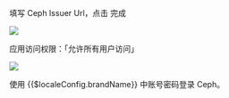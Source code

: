 <IntegrationDetailCard :title="`在 ${$localeConfig.brandName} 中登录 Ceph`">

填写 Ceph Issuer Url，点击 完成

![](~@imagesZhCn/integration/ceph/3-1.png)

应用访问权限：「允许所有用户访问」

![](~@imagesZhCn/integration/ceph/3-2.png)

使用 {{$localeConfig.brandName}} 中账号密码登录 Ceph。


</IntegrationDetailCard>
